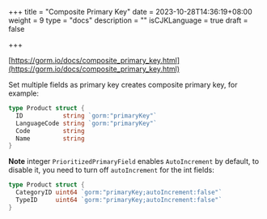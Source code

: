 +++
title = "Composite Primary Key"
date = 2023-10-28T14:36:19+08:00
weight = 9
type = "docs"
description = ""
isCJKLanguage = true
draft = false

+++

[https://gorm.io/docs/composite_primary_key.html](https://gorm.io/docs/composite_primary_key.html)

Set multiple fields as primary key creates composite primary key, for example:

``` go
type Product struct {
  ID           string `gorm:"primaryKey"`
  LanguageCode string `gorm:"primaryKey"`
  Code         string
  Name         string
}
```

**Note** integer `PrioritizedPrimaryField` enables `AutoIncrement` by default, to disable it, you need to turn off `autoIncrement` for the int fields:

``` go
type Product struct {
  CategoryID uint64 `gorm:"primaryKey;autoIncrement:false"`
  TypeID     uint64 `gorm:"primaryKey;autoIncrement:false"`
}
```